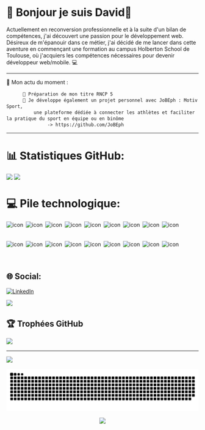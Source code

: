 # 💫 Bonjour je suis David👋

Actuellement en reconversion professionnelle et à la suite d'un bilan de compétences, j'ai découvert une passion pour le développement web. 
Désireux de m'épanouir dans ce métier, j'ai décidé de me lancer dans cette aventure en commençant une formation au campus Holberton School de Toulouse, 
où j'acquiers les compétences nécessaires pour devenir développeur web/mobile. 💻
*********************************************************************************************************************************************************
📰 Mon actu du moment :

          📝 Préparation de mon titre RNCP 5
          📝 Je développe également un projet personnel avec JoBEph : Motiv Sport, 
              une plateforme dédiée à connecter les athlètes et faciliter la pratique du sport en équipe ou en binôme
                   -> https://github.com/JoBEph

*********************************************************************************************************************************************************

<!--
**VidadTol/VidadTol** is a ✨ _special_ ✨ repository because its `README.md` (this file) appears on your GitHub profile.

Here are some ideas to get you started:

- 🔭 I’m currently working on ...
- 🌱 I’m currently learning ...
- 👯 I’m looking to collaborate on ...
- 🤔 I’m looking for help with ...
- 💬 Ask me about ...
- 📫 How to reach me: ...
- 😄 Pronouns: ...
- ⚡ Fun fact: ...
-->

# 📊 Statistiques GitHub:

![](https://github-readme-stats.vercel.app/api?username=VidadTol&theme=ambient_gradient&hide_border=false&include_all_commits=false&count_private=false) 
![](https://github-readme-stats.vercel.app/api/top-langs/?username=VidadTol&theme=ambient_gradient&hide_border=false&include_all_commits=false&count_private=false&layout=compact)


# 💻 Pile technologique:
<div style="display: flex; align-items: flex-start;">
  <img src="https://techstack-generator.vercel.app/react-icon.svg" alt="icon" width="51" height="51" />
  <img src="https://techstack-generator.vercel.app/csharp-icon.svg" alt="icon" width="51" height="51" />
  <img src="https://techstack-generator.vercel.app/docker-icon.svg" alt="icon" width="51" height="51" />
  <img src="https://techstack-generator.vercel.app/github-icon.svg" alt="icon" width="51" height="51" />
  <img src="https://techstack-generator.vercel.app/python-icon.svg" alt="icon" width="51" height="51" />
  <img src="https://techstack-generator.vercel.app/restapi-icon.svg" alt="icon" width="51" height="51" />
  <img src="https://techstack-generator.vercel.app/mysql-icon.svg" alt="icon" width="51" height="51" />
  <img src="https://techstack-generator.vercel.app/java-icon.svg" alt="icon" width="51" height="51" />
  <img src="https://techstack-generator.vercel.app/ts-icon.svg" alt="icon" width="51" height="51" />
</div>

<div style="display: flex; align-items: flex-start;">
  <img src="https://techstack-generator.vercel.app/js-icon.svg" alt="icon" width="51" height="51" />
  <img src="https://raw.githubusercontent.com/marwin1991/profile-technology-icons/refs/heads/main/icons/visual_studio_code.png" alt="icon" width="51" height="51" />
  <img src="https://raw.githubusercontent.com/marwin1991/profile-technology-icons/refs/heads/main/icons/html.png" alt="icon" width="51" height="51" />
  <img src="https://raw.githubusercontent.com/marwin1991/profile-technology-icons/refs/heads/main/icons/css.png" alt="icon" width="51" height="51" />
  <img src="https://raw.githubusercontent.com/marwin1991/profile-technology-icons/refs/heads/main/icons/tailwind_css.png" alt="icon" width="51" height="51" />
  <img src="https://raw.githubusercontent.com/marwin1991/profile-technology-icons/refs/heads/main/icons/firebase.png" alt="icon" width="51" height="51" />
  <img src="https://raw.githubusercontent.com/marwin1991/profile-technology-icons/refs/heads/main/icons/canva.png" alt="icon" width="51" height="51" />
  <img src="https://raw.githubusercontent.com/marwin1991/profile-technology-icons/refs/heads/main/icons/shadcn_ui.png" alt="icon" width="51" height="51" />
  <img src="https://raw.githubusercontent.com/marwin1991/profile-technology-icons/refs/heads/main/icons/next_js.png" alt="icon" width="51" height="51" />
</div>


## 🌐 Social:
[![LinkedIn](https://img.shields.io/badge/LinkedIn-%230077B5.svg?logo=linkedin&logoColor=white)](https://linkedin.com/in/in/david-tolza-b75430224) 

[![](https://visitcount.itsvg.in/api?id=VidadTol&icon=0&color=4)](https://visitcount.itsvg.in)

## 🏆 Trophées GitHub
![](https://github-profile-trophy.vercel.app/?username=VidadTol&theme=radical&no-frame=true&no-bg=true&margin-w=4)

---
[![](https://visitcount.itsvg.in/api?id=VidadTol&icon=0&color=4)](https://visitcount.itsvg.in)

<picture>
  <source
    media="(prefers-color-scheme: dark)"
    srcset="https://raw.githubusercontent.com/platane/snk/output/github-contribution-grid-snake-dark.svg"
  />
  <source
    media="(prefers-color-scheme: light)"
    srcset="https://raw.githubusercontent.com/platane/snk/output/github-contribution-grid-snake.svg"
  />
  <img
    alt="github contribution grid snake animation"
    src="https://raw.githubusercontent.com/platane/snk/output/github-contribution-grid-snake.svg"
  />
</picture>

<p align="center"> 
          <img src="https://komarev.com/ghpvc/?username=Vidad&label=Profile%20views&color=blue&style=flat" />
</p>


